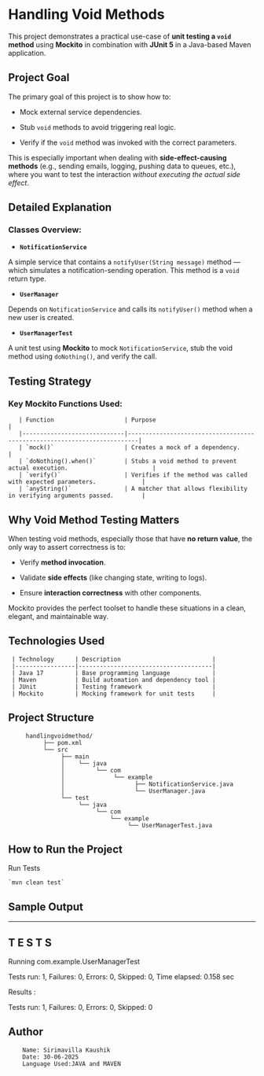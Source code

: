  # Handling Void Methods

   This project demonstrates a practical use-case of **unit testing a `void` method** using **Mockito** in combination with **JUnit 5** in a Java-based Maven           application.


   ## Project Goal

   The primary goal of this project is to show how to:

   - Mock external service dependencies.

   - Stub `void` methods to avoid triggering real logic.

   - Verify if the `void` method was invoked with the correct parameters.

   This is especially important when dealing with **side-effect-causing methods** (e.g., sending emails, logging, pushing data to queues, etc.), 
    where you want to test the interaction *without executing the actual side effect*.


   ## Detailed Explanation

   ### Classes Overview:

   - **`NotificationService`**  
  
  A simple service that contains a `notifyUser(String message)` method — which simulates a notification-sending operation. This method is a `void` return type.

   - **`UserManager`**  
  
  Depends on `NotificationService` and calls its `notifyUser()` method when a new user is created.

   - **`UserManagerTest`**  
 
  A unit test using **Mockito** to mock `NotificationService`, stub the void method using `doNothing()`, and verify the call.



   ## Testing Strategy

   ### Key Mockito Functions Used:

       | Function                    | Purpose                                                                 |
       |-----------------------------|-------------------------------------------------------------------------|
       | `mock()`                    | Creates a mock of a dependency.                                         |
       | `doNothing().when()`        | Stubs a void method to prevent actual execution.                        |
       | `verify()`                  | Verifies if the method was called with expected parameters.             |
       | `anyString()`               | A matcher that allows flexibility in verifying arguments passed.        |



   ## Why Void Method Testing Matters

   When testing void methods, especially those that have **no return value**, the only way to assert correctness is to:

   - Verify **method invocation**.

   - Validate **side effects** (like changing state, writing to logs).

   - Ensure **interaction correctness** with other components.

   Mockito provides the perfect toolset to handle these situations in a clean, elegant, and maintainable way.




   ## Technologies Used

     | Technology      | Description                          |
     |-----------------|--------------------------------------|
     | Java 17         | Base programming language            |
     | Maven           | Build automation and dependency tool |
     | JUnit           | Testing framework                    |
     | Mockito         | Mocking framework for unit tests     |


  ## Project Structure

         handlingvoidmethod/
              ├── pom.xml
              └── src
                   ├── main
                   │    └── java
                   │         └── com
                   │              └── example
                   │                    ├── NotificationService.java 
                   │                    └── UserManager.java 
                   └── test
                        └── java
                             └── com
                                 └── example
                                      └── UserManagerTest.java 

   ## How to Run the Project

   Run Tests
   
    `mvn clean test`
   ## Sample Output
   
 -------------------------------------------------------
 T E S T S
-------------------------------------------------------

Running com.example.UserManagerTest

Tests run: 1, Failures: 0, Errors: 0, Skipped: 0, Time elapsed: 0.158 sec

Results :

Tests run: 1, Failures: 0, Errors: 0, Skipped: 0


   ## Author
        Name: Sirimavilla Kaushik
        Date: 30-06-2025
        Language Used:JAVA and MAVEN
